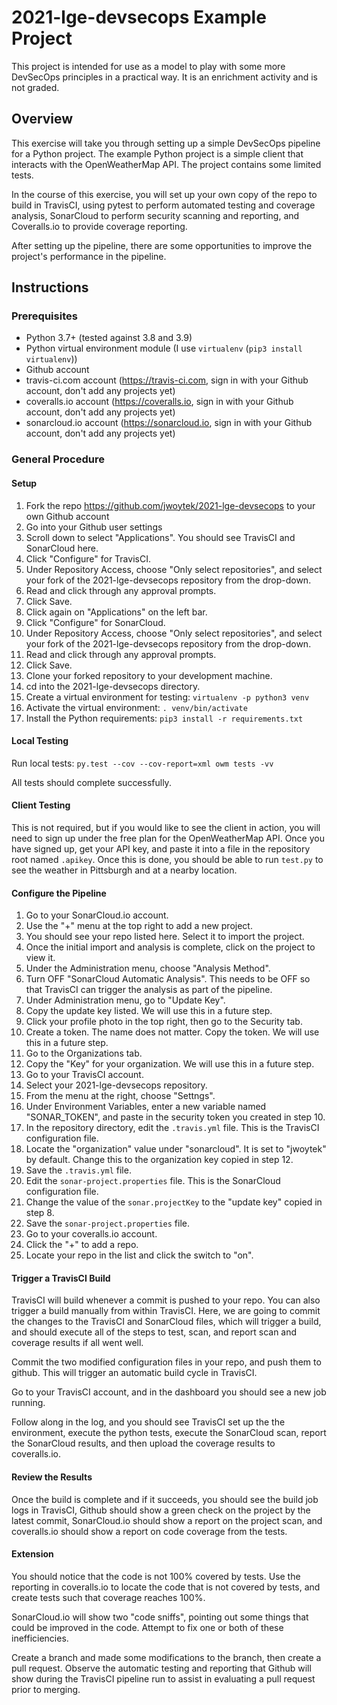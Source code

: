 # 2021-lge-devsecops Example Project
This project is intended for use as a model to play with some more
DevSecOps principles in a practical way. It is an enrichment activity
and is not graded. 

## Overview
This exercise will take you through setting up a simple DevSecOps pipeline
for a Python project. The example Python project is a simple client that
interacts with the OpenWeatherMap API. The project contains some limited
tests. 

In the course of this exercise, you will set up your own copy of the 
repo to build in TravisCI, using pytest to perform automated testing
and coverage analysis, SonarCloud to perform security scanning and
reporting, and Coveralls.io to provide coverage reporting. 

After setting up the pipeline, there are some opportunities to improve
the project's performance in the pipeline. 

## Instructions
### Prerequisites
* Python 3.7+ (tested against 3.8 and 3.9)
* Python virtual environment module (I use `virtualenv` (`pip3 install virtualenv`))
* Github account
* travis-ci.com account (https://travis-ci.com, sign in with your Github account, don't add any projects yet)
* coveralls.io account (https://coveralls.io, sign in with your Github account, don't add any projects yet)
* sonarcloud.io account (https://sonarcloud.io, sign in with your Github account, don't add any projects yet)

### General Procedure
#### Setup
1. Fork the repo https://github.com/jwoytek/2021-lge-devsecops to your own Github account
2. Go into your Github user settings
3. Scroll down to select "Applications". You should see TravisCI and SonarCloud here.
4. Click "Configure" for TravisCI.
5. Under Repository Access, choose "Only select repositories", and select your fork of the 2021-lge-devsecops repository from the drop-down.
6. Read and click through any approval prompts. 
7. Click Save.
8. Click again on "Applications" on the left bar.
9. Click "Configure" for SonarCloud.
10. Under Repository Access, choose "Only select repositories", and select your fork of the 2021-lge-devsecops repository from the drop-down.
11. Read and click through any approval prompts. 
12. Click Save.
13. Clone your forked repository to your development machine.
14. cd into the 2021-lge-devsecops directory.
15. Create a virtual environment for testing: `virtualenv -p python3 venv`
16. Activate the virtual environment: `. venv/bin/activate`
17. Install the Python requirements: `pip3 install -r requirements.txt`

#### Local Testing
Run local tests: `py.test --cov --cov-report=xml owm tests -vv`

All tests should complete successfully.

#### Client Testing
This is not required, but if you would like to see the client in action,
you will need to sign up under the free plan for the OpenWeatherMap API.
Once you have signed up, get your API key, and paste it into a file in the
repository root named `.apikey`. Once this is done, you should be able
to run `test.py` to see the weather in Pittsburgh and at a nearby 
location.

#### Configure the Pipeline
1. Go to your SonarCloud.io account.
2. Use the "+" menu at the top right to add a new project.
3. You should see your repo listed here. Select it to import the project.
4. Once the initial import and analysis is complete, click on the project to view it.
5. Under the Administration menu, choose "Analysis Method".
6. Turn OFF "SonarCloud Automatic Analysis". This needs to be OFF so that TravisCI can trigger the analysis as part of the pipeline.
7. Under Administration menu, go to "Update Key".
8. Copy the update key listed. We will use this in a future step.
9. Click your profile photo in the top right, then go to the Security tab.
10. Create a token. The name does not matter. Copy the token. We will use this in a future step. 
11. Go to the Organizations tab. 
12. Copy the "Key" for your organization. We will use this in a future step.
13. Go to your TravisCI account.
14. Select your 2021-lge-devsecops repository.
15. From the menu at the right, choose "Settngs".
16. Under Environment Variables, enter a new variable named "SONAR_TOKEN", and paste in the security token you created in step 10.
17. In the repository directory, edit the `.travis.yml` file. This is the TravisCI configuration file. 
18. Locate the "organization" value under "sonarcloud". It is set to "jwoytek" by default. Change this to the organization key copied in step 12.
19. Save the `.travis.yml` file. 
20. Edit the `sonar-project.properties` file. This is the SonarCloud configuration file.
21. Change the value of the `sonar.projectKey` to the "update key" copied in step 8.
22. Save the `sonar-project.properties` file. 
23. Go to your coveralls.io account.
24. Click the "+" to add a repo. 
25. Locate your repo in the list and click the switch to "on". 


#### Trigger a TravisCI Build
TravisCI will build whenever a commit is pushed to your repo. You can also
trigger a build manually from within TravisCI. Here, we are going to 
commit the changes to the TravisCI and SonarCloud files, which will 
trigger a build, and should execute all of the steps to test, scan, and
report scan and coverage results if all went well. 

Commit the two modified configuration files in your repo, and push them
to github. This will trigger an automatic build cycle in TravisCI. 

Go to your TravisCI account, and in the dashboard you should see a new
job running.

Follow along in the log, and you should see TravisCI set up the
the environment, execute the python tests, execute the SonarCloud scan, 
report the SonarCloud results, and then upload the coverage results to
coveralls.io.


#### Review the Results
Once the build is complete and if it succeeds, you should see the build
job logs in TravisCI, Github should show a green check on the project 
by the latest commit, SonarCloud.io should show a report on the project
scan, and coveralls.io should show a report on code coverage from the
tests. 


#### Extension
You should notice that the code is not 100% covered by tests. Use the
reporting in coveralls.io to locate the code that is not covered by 
tests, and create tests such that coverage reaches 100%. 

SonarCloud.io will show two "code sniffs", pointing out some things that
could be improved in the code. Attempt to fix one or both of these 
inefficiencies. 

Create a branch and made some modifications to the branch, then create
a pull request. Observe the automatic testing and reporting that Github
will show during the TravisCI pipeline run to assist in evaluating a
pull request prior to merging. 

